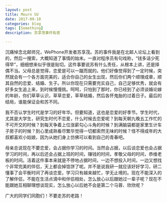 ```yaml
---
layout: post
title: Mourn SU
date: 2017-09-10
categories: blog
tags: [Something]
description: 苏享茂事件有感

---
```


沉痛悼念北邮师兄，WePhone开发者苏享茂。苏的事件我是在北邮人论坛上看到的，然后一搜索，大概知道了事情的始末。一直对程序员有句戏称，“钱多话少死得早”，细细想来似乎很是贴切。这件事要说苏有什么责任，从根本上讲，还是择偶不当。父母总是觉得，恋爱是可以一蹴而就的。他们好像觉得到了一定时候，突然就会有一个各方面完美的，适合你自己的女生出现，然后你们两个顺理成章，顺其自然的恋爱、结婚、生子。所以你现在只需要充实自己，自己足够优秀，就会有好多女生追上来，到时候慢慢挑。呵呵，只怕到了那时，你已经到了必须谈婚论嫁的年龄，你们草草认识，草草恋爱，草草结婚，然后各怀鬼胎的过着日子。最后的结局，谁能保证会和苏不同。

我不否认学生时代是学习的好年华。但要知道，这也是恋爱的好季节。学生时代，尤其是大学生，研究生时代不恋爱，什么时候去恋爱呢？到每天朝九晚五工作忙的不可开交的时候？到每天争着上位涨薪勾心斗角的时候？到满脑袋都是家里生计车子房子的时候？到心里成熟看尽繁华觉得一切都索然无味的时候？怪不得成年的大叔都喜欢小姑娘，因为从她们身上仿佛可以看到自己的青春吧。

母亲总说现在不要恋爱，会占据你学习的时间。当然会占据，以后谈恋爱也会占据学习的时间，再以后还会占据上班的时间，赚钱的时间，孝敬父母的时间，恭维老板的时间。活着这件事本来就是不停地占据时间，一边不想投入时间，一边又想找个非常完美的伴侣，天上都会掉馅饼了呢。并不是说我研一就应该好好学习，研二懂事了会平衡时间了再谈恋爱。学习只有越来越忙，学无止境的。现在不能深入的了解伴侣，不能在生活点滴中和伴侣相处，怎么放心以后跟她过一辈子呢？现在不能跟她互相聊理想谈现实，怎么放心以后她不会是第二个马蓉、欣欣呢？

广大的同学们同胞们！不要走苏的老路！













